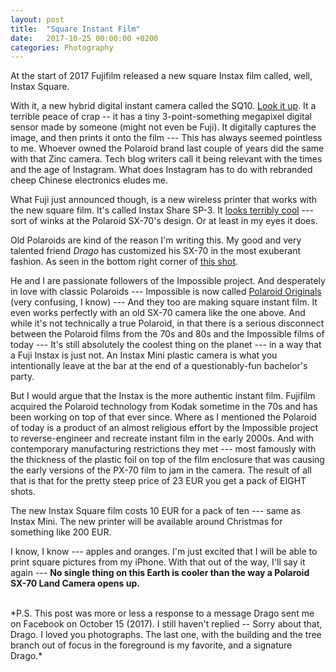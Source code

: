 ```yaml
---
layout: post
title:  "Square Instant Film"
date:   2017-10-25 00:00:00 +0200
categories: Photography
---
```


At the start of 2017 Fujifilm released a new square Instax film called, well, Instax Square. 

With it, a new hybrid digital instant camera called the SQ10. [Look it up](https://www.theverge.com/2017/6/2/15725890/fujifilm-instax-sq10-review-instant-polaroid-digital-camera). It a terrible peace of crap -- it has a tiny 3-point-something megapixel digital sensor made by someone (might not even be Fuji). It digitally captures the image, and then prints it onto the film --- This has always seemed pointless to me. Whoever owned the Polaroid brand last couple of years did the same with that Zinc camera. Tech blog writers call it being relevant with the times and the age of Instagram. What does Instagram has to do with rebranded cheep Chinese electronics eludes me.

What Fuji just announced though, is a new wireless printer that works with the new square film. It's called Instax Share SP-3. It [looks terribly cool](https://www.instagram.com/p/BaqmSpxgDRq/) --- sort of winks at the Polaroid SX-70's design. Or at least in my eyes it does.

Old Polaroids are kind of the reason I'm writing this. My good and very talented friend *Drago* has customized his SX-70 in the most exuberant fashion. As seen in the bottom right corner of [this shot](https://www.instagram.com/p/BZ2_rO6FACs/).

He and I are passionate followers of the Impossible project. And desperately in love with classic Polaroids --- Impossible is now called [Polaroid Originals](https://us.polaroidoriginals.com) (very confusing, I know) --- And they too are making square instant film. It even works perfectly with an old SX-70 camera like the one above. And while it's not technically a true Polaroid, in that there is a serious disconnect between the Polaroid films from the 70s and 80s and the Impossible films of today --- It's still absolutely the coolest thing on the planet --- in a way that a Fuji Instax is just not. An Instax Mini plastic camera is what you intentionally leave at the bar at the end of a questionably-fun bachelor's party.

But I would argue that the Instax is the more authentic instant film. Fujifilm acquired the Polaroid technology from Kodak sometime in the 70s and has been working on top of that ever since. Where as I mentioned the Polaroid of today is a product of an almost religious effort by the Impossible project to reverse-engineer and recreate instant film in the early 2000s. And with contemporary manufacturing restrictions they met --- most famously with the thickness of the plastic foil on top of the film enclosure that was causing the early versions of the PX-70 film to jam in the camera.  The result of all that is that for the pretty steep price of 23 EUR you get a pack of EIGHT shots.

The new Instax Square film costs 10 EUR for a pack of ten --- same as Instax Mini. The new printer will be available around Christmas for something like 200 EUR. 

I know, I know --- apples and oranges. I'm just excited that I will be able to print square pictures from my iPhone. With that out of the way, I'll say it again --- **No single thing on this Earth is cooler than the way a Polaroid SX-70 Land Camera opens up.**

<br/>
*P.S. This post was more or less a response to a message Drago sent me on Facebook on October 15 (2017). I still haven't replied -- Sorry about that, Drago. I loved you photographs. The last one, with the building and the tree branch out of focus in the foreground is my favorite, and a signature Drago.*